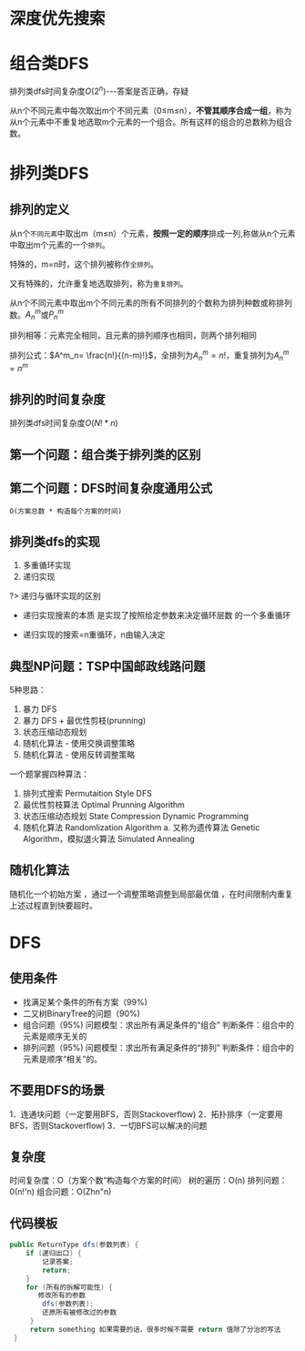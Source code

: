 # 深度优先搜索

# 组合类DFS

排列类dfs时间复杂度$O(2^n)$---答案是否正确，存疑

从n个不同元素中每次取出m个不同元素（0≤m≤n），**不管其顺序合成一组**，称为从n个元素中不重复地选取m个元素的一个组合。所有这样的组合的总数称为组合数。

# 排列类DFS

## 排列的定义

从n个`不同元素`中取出m（m≤n）个元素，**按照一定的顺序**排成一列,称做从n个元素中取出m个元素的一个`排列`。

特殊的，m=n时，这个排列被称作`全排列`。

又有特殊的，允许重复地选取排列，称为`重复排列`。

从n个不同元素中取出m个不同元素的所有不同排列的个数称为排列种数或称排列数。$A^m_n$或$P^m_n$

排列相等：元素完全相同，且元素的排列顺序也相同，则两个排列相同

排列公式：$A^m_n= \frac{n!}{(n-m)!}$，全排列为$A^m_n= n!$，重复排列为$A^m_n= n^m$

## 排列的时间复杂度

排列类dfs时间复杂度$O(N!*n)$

## 第一个问题：组合类于排列类的区别

## 第二个问题：DFS时间复杂度通用公式

`O(方案总数 * 构造每个方案的时间)`

## 排列类dfs的实现

1. 多重循环实现
2. 递归实现

?> 递归与循环实现的区别

- 递归实现搜索的本质 是实现了按照给定参数来决定循环层数 的一个多重循环 

- 递归实现的搜索=n重循环，n由输入决定

## 典型NP问题：TSP中国邮政线路问题

5种思路：

1. 暴力 DFS 
2. 暴力 DFS + 最优性剪枝(prunning) 
3. 状态压缩动态规划 
4. 随机化算法 - 使用交换调整策略
5.  随机化算法 - 使用反转调整策略 

一个题掌握四种算法：

1. 排列式搜索 Permutaition Style DFS 
2. 最优性剪枝算法 Optimal Prunning Algorithm 
3. 状态压缩动态规划 State Compression Dynamic Programming 
4. 随机化算法 Randomlization Algorithm a. 又称为遗传算法 Genetic Algorithm，模拟退火算法 Simulated Annealing

## 随机化算法

随机化一个初始方案 ，通过一个调整策略调整到局部最优值 ，在时间限制内重复上述过程直到快要超时。

# DFS
## 使用条件
- 找满足某个条件的所有方案（99%)
- 二又树BinaryTree的问题（90%)
- 组合问题（95%)
    问题模型：求出所有满足条件的“组合”
    判断条件：组合中的元素是顺序无关的
- 排列问题（95%)
    问题模型：求出所有满足条件的“排列”
    判断条件：组合中的元素是顺序“相关”的。
## 不要用DFS的场景
1．连通块问题（一定要用BFS，否则Stackoverflow)
2．拓扑排序（一定要用BFS，否则Stackoverflow)
3．一切BFS可以解决的问题
## 复杂度
时间复杂度：O（方案个数”构造每个方案的时间）
树的遍历：O(n)
排列问题：0(n!'n)
组合问题：O(Zhn"n)

## 代码模板

```java
public ReturnType dfs(参数列表) {
    if (递归出⼝) {
        记录答案;
        return;
    }
    for (所有的拆解可能性) {
       修改所有的参数
        dfs(参数列表);
        还原所有被修改过的参数
     }
     return something 如果需要的话，很多时候不需要 return 值除了分治的写法
 }
```

